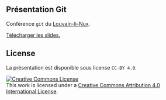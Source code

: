 
Présentation Git
---------------

Conférence `git` du [Louvain-li-Nux](http://louvainlinux.org).

[Télécharger les slides.](https://raw.githubusercontent.com/louvainlinux/atelier-git/master/main.pdf)

## License

La présentation est disponible sous license `CC-BY 4.0`.

<a rel="license" href="http://creativecommons.org/licenses/by/4.0/">
<img alt="Creative Commons License" style="border-width:0" src="https://i.creativecommons.org/l/by/4.0/88x31.png" /></a>
<br />This work is licensed under a
<a rel="license" href="http://creativecommons.org/licenses/by/4.0/">Creative Commons Attribution 4.0 International License</a>.

